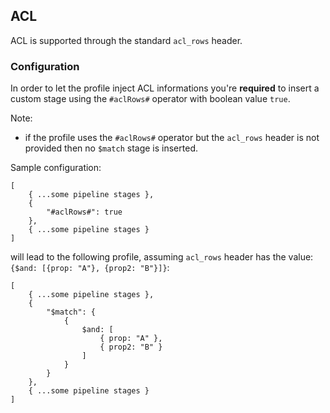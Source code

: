 ## ACL

ACL is supported through the standard `acl_rows` header.

### Configuration

In order to let the profile inject ACL informations you're **required** to insert a custom stage using the `#aclRows#` operator with boolean value `true`.

Note:
 - if the profile uses the `#aclRows#` operator but the `acl_rows` header is not provided then no `$match` stage is inserted.

Sample configuration:

```
[
    { ...some pipeline stages },
    {
        "#aclRows#": true
    },
    { ...some pipeline stages }
]
```

will lead to the following profile, assuming `acl_rows` header has the value: `{$and: [{prop: "A"}, {prop2: "B"}]}`:


```
[
    { ...some pipeline stages },
    {
        "$match": {
            {
                $and: [
                    { prop: "A" }, 
                    { prop2: "B" }
                ]
            }
        }
    },
    { ...some pipeline stages }
]
```
